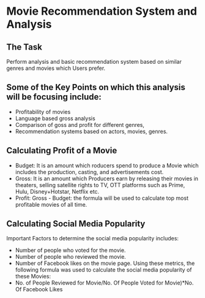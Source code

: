 # Movie Recommendation System and Analysis

## The Task
Perform analysis and basic recommendation system based on similar genres and movies which Users prefer.

## Some of the Key Points on which this analysis will be focusing include:
- Profitability of movies
- Language based gross analysis
- Comparison of goss and profit for different genres,
- Recommendation systems based on actors, movies, genres.

## Calculating Profit of a Movie
- Budget: It is an amount which roducers spend to produce a Movie which includes the production, casting, and advertisements cost.
- Gross: It is an amount which Producers earn by releasing their movies in theaters, selling satellite rights to TV, OTT platforms such as Prime, Hulu, Disney+Hotstar, Netflix etc.
- Profit: Gross - Budget: the formula will be used to calculate top most profitable movies of all time.                                                                                                                           

## Calculating Social Media Popularity
Important Factors to determine the social media popularity includes:
- Number of people who voted for the movie.
- Number of people who reviewed the movie.
- Number of Facebook likes on the movie page.
Using these metrics, the following formula was used to calculate the social media popularity of these Movies:
- No. of People Reviewed for Movie/No. Of People Voted for Movie)*No. Of Facebook Likes

